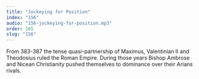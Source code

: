 ```yaml
---
title: "Jockeying for Position"
index: "156"
audio: "156-jockeying-for-position.mp3"
order: 165
slug: "156"
---
```


From 383-387 the tense quasi-partnership of Maximus, Valentinian II and Theodosius ruled the Roman Empire. During those years Bishop Ambrose and Nicean Christianity pushed themselves to dominance over their Arians rivals.


